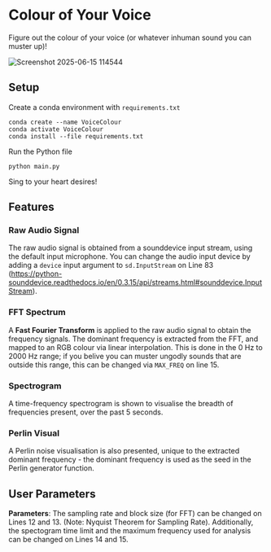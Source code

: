 # Colour of Your Voice

Figure out the colour of your voice (or whatever inhuman sound you can muster up)!

![Screenshot 2025-06-15 114544](https://github.com/user-attachments/assets/ddb6826d-daf3-4536-ada9-79abba0910d8)

## Setup

Create a conda environment with `requirements.txt`  
```
conda create --name VoiceColour
conda activate VoiceColour
conda install --file requirements.txt
```

Run the Python file
```
python main.py
```

Sing to your heart desires!

## Features
### Raw Audio Signal
The raw audio signal is obtained from a sounddevice input stream, using the default input microphone. You can change the audio input device by adding a `device` input argument to `sd.InputStream` on Line 83 (https://python-sounddevice.readthedocs.io/en/0.3.15/api/streams.html#sounddevice.InputStream).

### FFT Spectrum
A **Fast Fourier Transform** is applied to the raw audio signal to obtain the frequency signals. The dominant frequency is extracted from the FFT, and mapped to an RGB colour via linear interpolation. This is done in the 0 Hz to 2000 Hz range; if you belive you can muster ungodly sounds that are outside this range, this can be changed via `MAX_FREQ` on line 15.

### Spectrogram
A time-frequency spectrogram is shown to visualise the breadth of frequencies present, over the past 5 seconds.

### Perlin Visual
A Perlin noise visualisation is also presented, unique to the extracted dominant frequency - the dominant frequency is used as the seed in the Perlin generator function.

## User Parameters
**Parameters**: The sampling rate and block size (for FFT) can be changed on Lines 12 and 13. (Note: Nyquist Theorem for Sampling Rate). Additionally, the spectogram time limit and the maximum frequency used for analysis can be changed on Lines 14 and 15.


